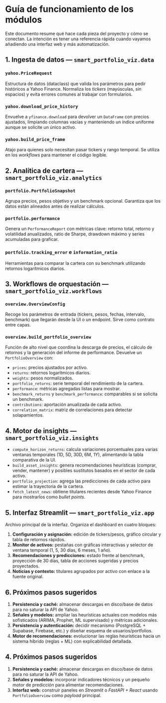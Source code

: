 # Guía de funcionamiento de los módulos

Este documento resume qué hace cada pieza del proyecto y cómo se conectan. La
intención es tener una referencia rápida cuando vayamos añadiendo una interfaz
web y más automatización.

## 1. Ingesta de datos — `smart_portfolio_viz.data`

### `yahoo.PriceRequest`
Estructura de datos (dataclass) que valida los parámetros para pedir históricos
a Yahoo Finance. Normaliza los *tickers* (mayúsculas, sin espacios) y evita
errores comunes al trabajar con formularios.

### `yahoo.download_price_history`
Envuelve a `yfinance.download` para devolver un `DataFrame` con precios
ajustados, limpiando columnas vacías y manteniendo un índice uniforme aunque se
solicite un único activo.

### `yahoo.build_price_frame`
Atajo para quienes solo necesitan pasar tickers y rango temporal. Se utiliza en
los *workflows* para mantener el código legible.

## 2. Analítica de cartera — `smart_portfolio_viz.analytics`

### `portfolio.PortfolioSnapshot`
Agrupa precios, pesos objetivo y un benchmark opcional. Garantiza que los datos
están alineados antes de realizar cálculos.

### `portfolio.performance`
Genera un `PerformanceReport` con métricas clave: retorno total, retorno y
volatilidad anualizados, ratio de Sharpe, drawdown máximo y series acumuladas
para graficar.

### `portfolio.tracking_error` e `information_ratio`
Herramientas para comparar la cartera con su benchmark utilizando retornos
logarítmicos diarios.

## 3. Workflows de orquestación — `smart_portfolio_viz.workflows`

### `overview.OverviewConfig`
Recoge los parámetros de entrada (tickers, pesos, fechas, intervalo, benchmark)
que llegarán desde la UI o un endpoint. Sirve como contrato entre capas.

### `overview.build_portfolio_overview`
Función de alto nivel que coordina la descarga de precios, el cálculo de
retornos y la generación del informe de performance. Devuelve un
`PortfolioOverview` con:

- `prices`: precios ajustados por activo.
- `returns`: retornos logarítmicos diarios.
- `weights`: pesos normalizados.
- `portfolio_returns`: serie temporal del rendimiento de la cartera.
- `performance`: métricas agregadas listas para mostrar.
- `benchmark_returns` y `benchmark_performance`: comparables si se solicita un
  benchmark.
- `contributions`: aportación anualizada de cada activo.
- `correlation_matrix`: matriz de correlaciones para detectar solapamientos.

## 4. Motor de insights — `smart_portfolio_viz.insights`

- `compute_horizon_returns`: calcula variaciones porcentuales para varias
  ventanas temporales (1D, 5D, 30D, 6M, 1Y), alimentando la tabla comparativa de
  la UI.
- `build_asset_insights`: genera recomendaciones heurísticas (comprar, vender,
  mantener) y posibles sustitutos basados en el sector de cada activo.
- `portfolio_projection`: agrega las predicciones de cada activo para estimar la
  trayectoria de la cartera.
- `fetch_latest_news`: obtiene titulares recientes desde Yahoo Finance para
  mostrarlos como *bullet points*.

## 5. Interfaz Streamlit — `smart_portfolio_viz.app`

Archivo principal de la interfaz. Organiza el dashboard en cuatro bloques:

1. **Configuración y asignación:** edición de tickers/pesos, gráfico circular y
   tabla de retornos rápidos.
2. **Monitor de activos:** pestañas con gráficas interactivas y selector de
   ventana temporal (1, 5, 30 días, 6 meses, 1 año).
3. **Recomendaciones y predicciones:** estado frente al benchmark, proyección de
   30 días, tabla de acciones sugeridas y precios proyectados.
4. **Noticias y contexto:** titulares agrupados por activo con enlace a la
   fuente original.

## 6. Próximos pasos sugeridos

1. **Persistencia y caché:** almacenar descargas en disco/base de datos para no
   saturar la API de Yahoo.
2. **Señales y modelos:** ampliar las heurísticas actuales con modelos más
   sofisticados (ARIMA, Prophet, ML supervisado) y métricas adicionales.
3. **Persistencia y autenticación:** decidir mecanismo (PostgreSQL + Supabase,
   Firebase, etc.) y diseñar esquema de usuarios/portfolios.
4. **Motor de recomendaciones:** evolucionar las reglas heurísticas hacia un
   sistema híbrido (reglas + ML) con explicabilidad detallada.
## 4. Próximos pasos sugeridos

1. **Persistencia y caché:** almacenar descargas en disco/base de datos para no
   saturar la API de Yahoo.
2. **Señales y modelos:** incorporar indicadores técnicos y un pequeño motor de
   predicción para alimentar recomendaciones.
3. **Interfaz web:** construir paneles en *Streamlit* o *FastAPI + React* usando
   `PortfolioOverview` como *payload* principal.
